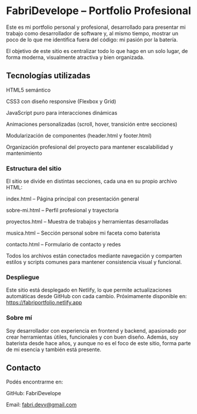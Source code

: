 # FabriDevelope – Portfolio Profesional
Este es mi portfolio personal y profesional, desarrollado para presentar mi trabajo como desarrollador de software y, al mismo tiempo, mostrar un poco de lo que me identifica fuera del código: mi pasión por la batería.

El objetivo de este sitio es centralizar todo lo que hago en un solo lugar, de forma moderna, visualmente atractiva y bien organizada.

## Tecnologías utilizadas
HTML5 semántico

CSS3 con diseño responsive (Flexbox y Grid)

JavaScript puro para interacciones dinámicas

Animaciones personalizadas (scroll, hover, transición entre secciones)

Modularización de componentes (header.html y footer.html)

Organización profesional del proyecto para mantener escalabilidad y mantenimiento

### Estructura del sitio
El sitio se divide en distintas secciones, cada una en su propio archivo HTML:

index.html – Página principal con presentación general

sobre-mi.html – Perfil profesional y trayectoria

proyectos.html – Muestra de trabajos y herramientas desarrolladas

musica.html – Sección personal sobre mi faceta como baterista

contacto.html – Formulario de contacto y redes

Todos los archivos están conectados mediante navegación y comparten estilos y scripts comunes para mantener consistencia visual y funcional.

### Despliegue
Este sitio está desplegado en Netlify, lo que permite actualizaciones automáticas desde GitHub con cada cambio.
Próximamente disponible en: https://fabriportfolio.netlify.app

### Sobre mí
Soy desarrollador con experiencia en frontend y backend, apasionado por crear herramientas útiles, funcionales y con buen diseño.
Además, soy baterista desde hace años, y aunque no es el foco de este sitio, forma parte de mi esencia y también está presente.

## Contacto
Podés encontrarme en:

GitHub: FabriDevelope

Email: fabri.devv@gmail.com

